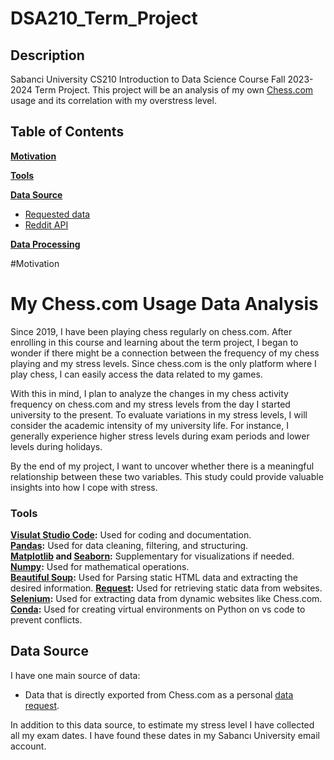 # DSA210_Term_Project

## Description
Sabanci University CS210 Introduction to Data Science Course Fall 2023-2024 Term Project. This project will be an analysis of my own <a href="https://https://www.chess.com/" target="_blank">Chess.com</a> usage and its correlation with my overstress level.

## Table of Contents
**[Motivation](#motivation)**  

**[Tools](#tools)**  

**[Data Source](#data-source)**  
* [Requested data](#requested-data)
* [Reddit API](#reddit-api)

**[Data Processing](#data-processing)**


#Motivation
# My Chess.com Usage Data Analysis
Since 2019, I have been playing chess regularly on chess.com. After enrolling in this course and learning about the term project, I began to wonder if there might be a connection between the frequency of my chess playing and my stress levels. Since chess.com is the only platform where I play chess, I can easily access the data related to my games.

With this in mind, I plan to analyze the changes in my chess activity frequency on chess.com and my stress levels from the day I started university to the present. To evaluate variations in my stress levels, I will consider the academic intensity of my university life. For instance, I generally experience higher stress levels during exam periods and lower levels during holidays.

By the end of my project, I want to uncover whether there is a meaningful relationship between these two variables. This study could provide valuable insights into how I cope with stress.

### Tools

**[Visulat Studio Code](https://code.visualstudio.com):** Used for coding and documentation.  
**[Pandas](https://pandas.pydata.org/):** Used for data cleaning, filtering, and structuring.  
**[Matplotlib](https://matplotlib.org/) and [Seaborn](https://seaborn.pydata.org/):** Supplementary for visualizations if needed.  
**[Numpy](https://numpy.org/):** Used for mathematical operations.  
**[Beautiful Soup](https://www.crummy.com/software/BeautifulSoup/bs4/doc/):** Used for Parsing static HTML data and extracting the desired information.
**[Request](https://requests.readthedocs.io/en/latest/):** Used for retrieving static data from websites.
**[Selenium](https://www.selenium.dev/):** Used for extracting data from dynamic websites like Chess.com.
**[Conda](https://anaconda.org/anaconda/conda):** Used for creating virtual environments on Python on vs code to prevent conflicts.

## Data Source

I have one main source of data:

-   Data that is directly exported from Chess.com as a personal [data request](https://www.chess.com/games/archive).


In addition to this data source, to estimate my stress level I have collected all my exam dates. I have found these dates in my Sabancı University email account.
